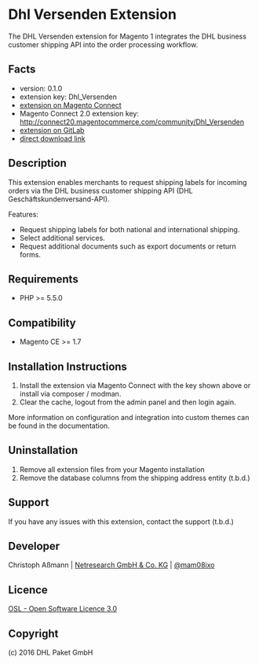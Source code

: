 Dhl Versenden Extension
=======================

The DHL Versenden extension for Magento 1 integrates the DHL business customer
shipping API into the order processing workflow.

Facts
-----
- version: 0.1.0
- extension key: Dhl_Versenden
- [extension on Magento Connect](http://www.magentocommerce.com/magento-connect/dhl-versenden-1234.html)
- Magento Connect 2.0 extension key: http://connect20.magentocommerce.com/community/Dhl_Versenden
- [extension on GitLab](https://git.netresearch.de/dhl/versenden-m1)
- [direct download link](http://connect.magentocommerce.com/community/get/Dhl_Versenden-0.1.0.tgz)

Description
-----------
This extension enables merchants to request shipping labels for incoming orders
via the DHL business customer shipping API (DHL Geschäftskundenversand-API).

Features:

* Request shipping labels for both national and international shipping.
* Select additional services.
* Request additional documents such as export documents or return forms.

Requirements
------------
- PHP >= 5.5.0

Compatibility
-------------
- Magento CE >= 1.7

Installation Instructions
-------------------------

1. Install the extension via Magento Connect with the key shown above or install
   via composer / modman.
2. Clear the cache, logout from the admin panel and then login again.

More information on configuration and integration into custom themes can be found
in the documentation.

Uninstallation
--------------
1. Remove all extension files from your Magento installation
2. Remove the database columns from the shipping address entity (t.b.d.)

Support
-------
If you have any issues with this extension, contact the support (t.b.d.)

Developer
---------
Christoph Aßmann | [Netresearch GmbH & Co. KG](http://www.netresearch.de/) | [@mam08ixo](https://twitter.com/mam08ixo)

Licence
-------
[OSL - Open Software Licence 3.0](http://opensource.org/licenses/osl-3.0.php)

Copyright
---------
(c) 2016 DHL Paket GmbH
